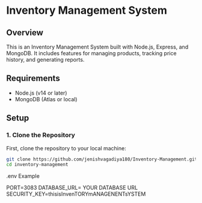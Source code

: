 # Inventory Management System

## Overview

This is an Inventory Management System built with Node.js, Express, and MongoDB. It includes features for managing products, tracking price history, and generating reports.

## Requirements

- Node.js (v14 or later)
- MongoDB (Atlas or local)

## Setup

### 1. Clone the Repository

First, clone the repository to your local machine:

```bash
git clone https://github.com/jenishvagadiya180/Inventory-Management.git
cd inventory-management
```

.env Example

PORT=3083
DATABASE_URL= YOUR DATABASE URL
SECURITY_KEY=thisisInvenTORYmANAGENENTsYSTEM
